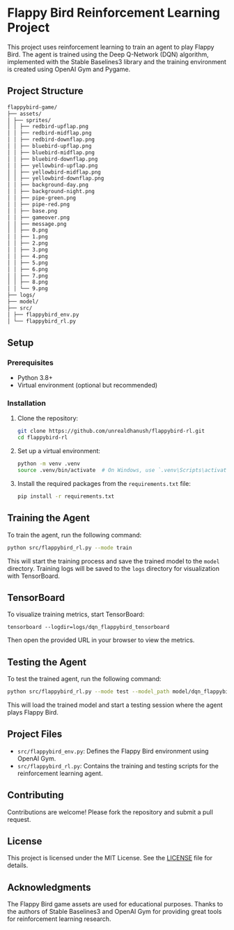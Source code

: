 # Flappy Bird Reinforcement Learning Project

This project uses reinforcement learning to train an agent to play Flappy Bird. The agent is trained using the Deep Q-Network (DQN) algorithm, implemented with the Stable Baselines3 library and the training environment is created using OpenAI Gym and Pygame.

## Project Structure

```bash
flappybird-game/
├── assets/
│ ├── sprites/
│ │ ├── redbird-upflap.png
│ │ ├── redbird-midflap.png
│ │ ├── redbird-downflap.png
│ │ ├── bluebird-upflap.png
│ │ ├── bluebird-midflap.png
│ │ ├── bluebird-downflap.png
│ │ ├── yellowbird-upflap.png
│ │ ├── yellowbird-midflap.png
│ │ ├── yellowbird-downflap.png
│ │ ├── background-day.png
│ │ ├── background-night.png
│ │ ├── pipe-green.png
│ │ ├── pipe-red.png
│ │ ├── base.png
│ │ ├── gameover.png
│ │ ├── message.png
│ │ ├── 0.png
│ │ ├── 1.png
│ │ ├── 2.png
│ │ ├── 3.png
│ │ ├── 4.png
│ │ ├── 5.png
│ │ ├── 6.png
│ │ ├── 7.png
│ │ ├── 8.png
│ │ └── 9.png
├── logs/
├── model/
├── src/
│ ├── flappybird_env.py
│ └── flappybird_rl.py
```

## Setup

### Prerequisites

- Python 3.8+
- Virtual environment (optional but recommended)

### Installation

1. Clone the repository:

    ```bash
    git clone https://github.com/unrealdhanush/flappybird-rl.git
    cd flappybird-rl
    ```

2. Set up a virtual environment:

    ```bash
    python -m venv .venv
    source .venv/bin/activate  # On Windows, use `.venv\Scripts\activate`
    ```

3. Install the required packages from the `requirements.txt` file:

    ```bash 
    pip install -r requirements.txt
    ```

## Training the Agent

To train the agent, run the following command:

```bash
python src/flappybird_rl.py --mode train
```

This will start the training process and save the trained model to the `model` directory. Training logs will be saved to the `logs` directory for visualization with TensorBoard.

## TensorBoard
To visualize training metrics, start TensorBoard:
```
tensorboard --logdir=logs/dqn_flappybird_tensorboard
```
Then open the provided URL in your browser to view the metrics.

## Testing the Agent
To test the trained agent, run the following command:

```bash
python src/flappybird_rl.py --mode test --model_path model/dqn_flappybird
```

This will load the trained model and start a testing session where the agent plays Flappy Bird.

## Project Files

- `src/flappybird_env.py`: Defines the Flappy Bird environment using OpenAI Gym.
- `src/flappybird_rl.py`: Contains the training and testing scripts for the reinforcement learning agent.

## Contributing

Contributions are welcome! Please fork the repository and submit a pull request.

## License

This project is licensed under the MIT License. See the [LICENSE](LICENSE) file for details.

## Acknowledgments
The Flappy Bird game assets are used for educational purposes.
Thanks to the authors of Stable Baselines3 and OpenAI Gym for providing great tools for reinforcement learning research.
